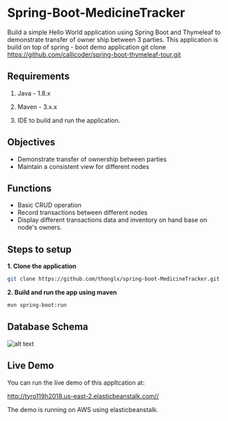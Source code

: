 # Spring-Boot-MedicineTracker

Build a simple Hello World application using Spring Boot and Thymeleaf to demonstrate transfer of owner ship between 3 parties.
This application is build on top of spring - boot demo application 
git clone https://github.com/callicoder/spring-boot-thymeleaf-tour.git

## Requirements

1. Java - 1.8.x

2. Maven - 3.x.x

3. IDE to build and run the application.

## Objectives
* Demonstrate transfer of ownership between parties
* Maintain a consistent view for different nodes

## Functions
* Basic CRUD operation
* Record transactions between different nodes
* Display different transactions data and inventory on hand base on node's owners.


## Steps to setup

**1. Clone the application**

```bash
git clone https://github.com/thonglx/spring-boot-MedicineTracker.git
```

**2. Build and run the app using maven**

```bash
mvn spring-boot:run
```
## Database Schema
![alt text](https://i.imgur.com/1YMnky3.png)

## Live Demo

You can run the live demo of this appltcation at:

<http://tyro119h2018.us-east-2.elasticbeanstalk.com//>

The demo is running on AWS using elasticbeanstalk.